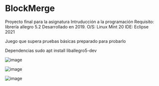 # BlockMerge
Proyecto final para la asignatura Intruducción a la programación
Requisito: librería allegro 5.2
Desarrollado en 2019.
O/S: Linux Mint 20
IDE: Eclipse 2021

Juego que supera pruebas básicas preparado para probarlo


Dependencias
sudo apt install liballegro5-dev


![image](https://github.com/vvaldesc/BlockMerge_GAME/assets/124901115/24d9d2e0-8690-4fcd-9a43-9b79619c48b4)

![image](https://github.com/vvaldesc/BlockMerge_GAME/assets/124901115/2ae03635-e698-4e4a-979f-374be310c560)

![image](https://github.com/vvaldesc/BlockMerge_GAME/assets/124901115/13299b2f-87e1-4a9e-87eb-fef83b04879a)
